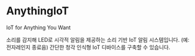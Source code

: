 # AnythingIoT
IoT for Anything You Want

소리를 감지해 LED로 시각적 알림을 제공하는 소리 기반 IoT 알림 시스템입니다. (예: 전자레인지 종료음)
간단한 청각 인식형 IoT 디바이스를 구축할 수 있습니다.
